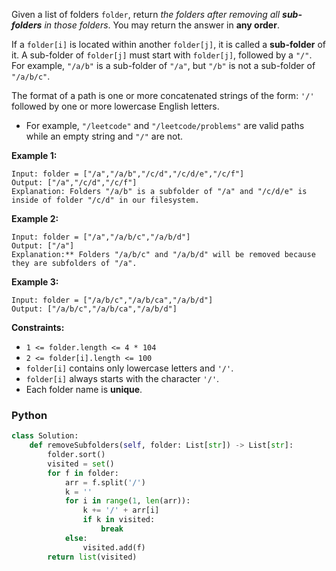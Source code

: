 Given a list of folders  `folder`, return  _the folders after removing all  **sub-folders**  in those folders_. You may
return the answer in  **any order**.

If a  `folder[i]`  is located within another  `folder[j]`, it is called a  **sub-folder**  of it. A sub-folder
of  `folder[j]`  must start with  `folder[j]`, followed by a  `"/"`. For example,  `"/a/b"`  is a sub-folder of  `"/a"`,
but  `"/b"`  is not a sub-folder of  `"/a/b/c"`.

The format of a path is one or more concatenated strings of the form:  `'/'`  followed by one or more lowercase English
letters.

- For example,  `"/leetcode"`  and  `"/leetcode/problems"`  are valid paths while an empty string and  `"/"`  are not.

**Example 1:**

```
Input: folder = ["/a","/a/b","/c/d","/c/d/e","/c/f"]
Output: ["/a","/c/d","/c/f"]
Explanation: Folders "/a/b" is a subfolder of "/a" and "/c/d/e" is inside of folder "/c/d" in our filesystem.
```

**Example 2:**

```
Input: folder = ["/a","/a/b/c","/a/b/d"]
Output: ["/a"]
Explanation:** Folders "/a/b/c" and "/a/b/d" will be removed because they are subfolders of "/a".
```

**Example 3:**

```
Input: folder = ["/a/b/c","/a/b/ca","/a/b/d"]
Output: ["/a/b/c","/a/b/ca","/a/b/d"]
```

**Constraints:**

- `1 <= folder.length <= 4 * 104`
- `2 <= folder[i].length <= 100`
- `folder[i]`  contains only lowercase letters and  `'/'`.
- `folder[i]`  always starts with the character  `'/'`.
- Each folder name is  **unique**.

### Python

```py
class Solution:
    def removeSubfolders(self, folder: List[str]) -> List[str]:
        folder.sort()
        visited = set()
        for f in folder:
            arr = f.split('/')
            k = ''
            for i in range(1, len(arr)):
                k += '/' + arr[i]
                if k in visited:
                    break
            else:
                visited.add(f)
        return list(visited)
```